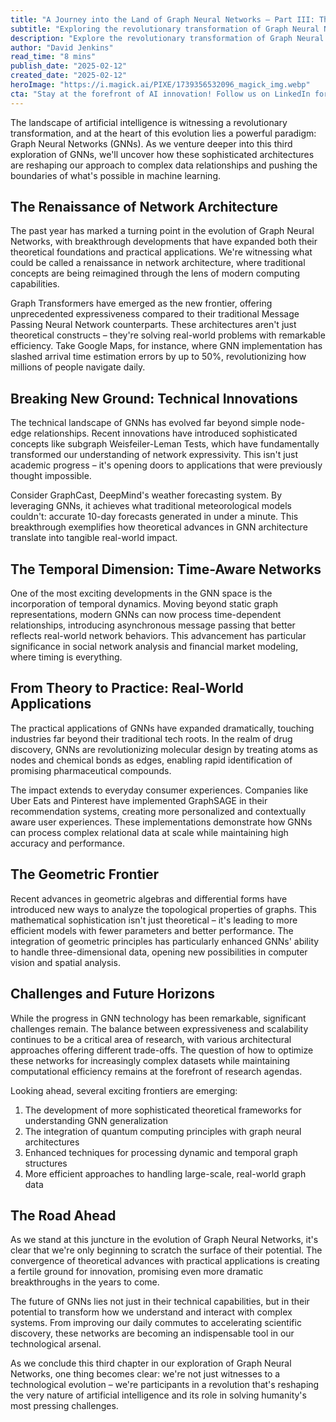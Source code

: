 ```yaml
---
title: "A Journey into the Land of Graph Neural Networks — Part III: The Evolution and Future of Network Intelligence"
subtitle: "Exploring the revolutionary transformation of Graph Neural Networks and their impact on AI"
description: "Explore the revolutionary transformation of Graph Neural Networks (GNNs) and their impact on artificial intelligence. From breakthrough developments in network architecture to real-world applications in weather forecasting and drug discovery, discover how GNNs are reshaping our approach to complex data relationships and pushing the boundaries of machine learning."
author: "David Jenkins"
read_time: "8 mins"
publish_date: "2025-02-12"
created_date: "2025-02-12"
heroImage: "https://i.magick.ai/PIXE/1739356532096_magick_img.webp"
cta: "Stay at the forefront of AI innovation! Follow us on LinkedIn for daily updates on Graph Neural Networks and groundbreaking developments in artificial intelligence."
---
```


The landscape of artificial intelligence is witnessing a revolutionary transformation, and at the heart of this evolution lies a powerful paradigm: Graph Neural Networks (GNNs). As we venture deeper into this third exploration of GNNs, we'll uncover how these sophisticated architectures are reshaping our approach to complex data relationships and pushing the boundaries of what's possible in machine learning.

## The Renaissance of Network Architecture

The past year has marked a turning point in the evolution of Graph Neural Networks, with breakthrough developments that have expanded both their theoretical foundations and practical applications. We're witnessing what could be called a renaissance in network architecture, where traditional concepts are being reimagined through the lens of modern computing capabilities.

Graph Transformers have emerged as the new frontier, offering unprecedented expressiveness compared to their traditional Message Passing Neural Network counterparts. These architectures aren't just theoretical constructs – they're solving real-world problems with remarkable efficiency. Take Google Maps, for instance, where GNN implementation has slashed arrival time estimation errors by up to 50%, revolutionizing how millions of people navigate daily.

## Breaking New Ground: Technical Innovations

The technical landscape of GNNs has evolved far beyond simple node-edge relationships. Recent innovations have introduced sophisticated concepts like subgraph Weisfeiler-Leman Tests, which have fundamentally transformed our understanding of network expressivity. This isn't just academic progress – it's opening doors to applications that were previously thought impossible.

Consider GraphCast, DeepMind's weather forecasting system. By leveraging GNNs, it achieves what traditional meteorological models couldn't: accurate 10-day forecasts generated in under a minute. This breakthrough exemplifies how theoretical advances in GNN architecture translate into tangible real-world impact.

## The Temporal Dimension: Time-Aware Networks

One of the most exciting developments in the GNN space is the incorporation of temporal dynamics. Moving beyond static graph representations, modern GNNs can now process time-dependent relationships, introducing asynchronous message passing that better reflects real-world network behaviors. This advancement has particular significance in social network analysis and financial market modeling, where timing is everything.

## From Theory to Practice: Real-World Applications

The practical applications of GNNs have expanded dramatically, touching industries far beyond their traditional tech roots. In the realm of drug discovery, GNNs are revolutionizing molecular design by treating atoms as nodes and chemical bonds as edges, enabling rapid identification of promising pharmaceutical compounds.

The impact extends to everyday consumer experiences. Companies like Uber Eats and Pinterest have implemented GraphSAGE in their recommendation systems, creating more personalized and contextually aware user experiences. These implementations demonstrate how GNNs can process complex relational data at scale while maintaining high accuracy and performance.

## The Geometric Frontier

Recent advances in geometric algebras and differential forms have introduced new ways to analyze the topological properties of graphs. This mathematical sophistication isn't just theoretical – it's leading to more efficient models with fewer parameters and better performance. The integration of geometric principles has particularly enhanced GNNs' ability to handle three-dimensional data, opening new possibilities in computer vision and spatial analysis.

## Challenges and Future Horizons

While the progress in GNN technology has been remarkable, significant challenges remain. The balance between expressiveness and scalability continues to be a critical area of research, with various architectural approaches offering different trade-offs. The question of how to optimize these networks for increasingly complex datasets while maintaining computational efficiency remains at the forefront of research agendas.

Looking ahead, several exciting frontiers are emerging:

1. The development of more sophisticated theoretical frameworks for understanding GNN generalization
2. The integration of quantum computing principles with graph neural architectures
3. Enhanced techniques for processing dynamic and temporal graph structures
4. More efficient approaches to handling large-scale, real-world graph data

## The Road Ahead

As we stand at this juncture in the evolution of Graph Neural Networks, it's clear that we're only beginning to scratch the surface of their potential. The convergence of theoretical advances with practical applications is creating a fertile ground for innovation, promising even more dramatic breakthroughs in the years to come.

The future of GNNs lies not just in their technical capabilities, but in their potential to transform how we understand and interact with complex systems. From improving our daily commutes to accelerating scientific discovery, these networks are becoming an indispensable tool in our technological arsenal.

As we conclude this third chapter in our exploration of Graph Neural Networks, one thing becomes clear: we're not just witnesses to a technological evolution – we're participants in a revolution that's reshaping the very nature of artificial intelligence and its role in solving humanity's most pressing challenges.